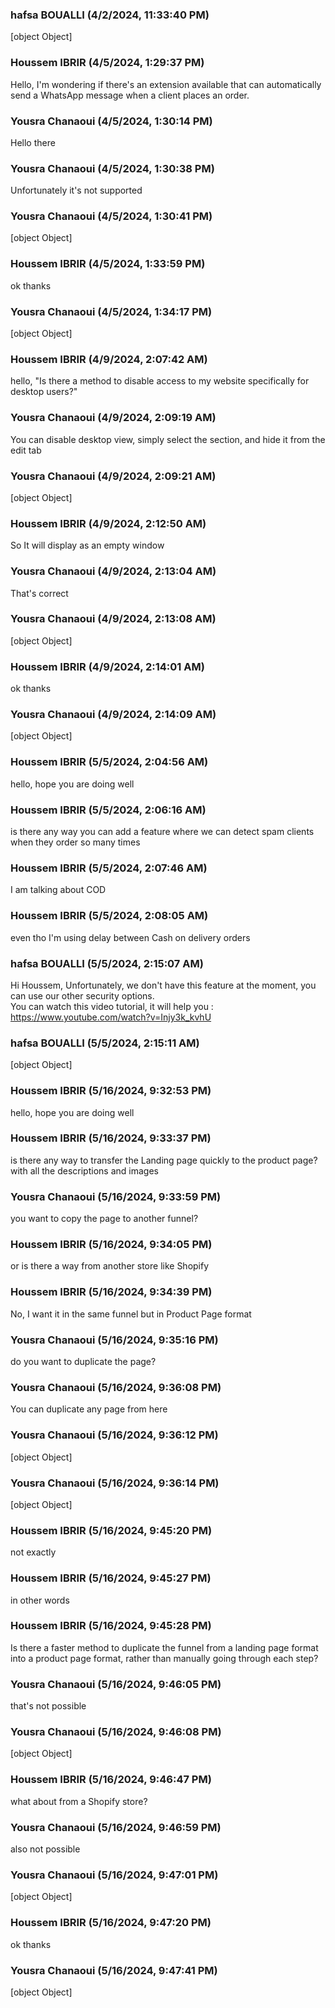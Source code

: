 ### hafsa BOUALLI (4/2/2024, 11:33:40 PM)

[object Object]

### Houssem  IBRIR (4/5/2024, 1:29:37 PM)

Hello, I'm wondering if there's an extension available that can automatically send a WhatsApp message when a client places an order.

### Yousra Chanaoui (4/5/2024, 1:30:14 PM)

Hello there

### Yousra Chanaoui (4/5/2024, 1:30:38 PM)

Unfortunately it's not supported

### Yousra Chanaoui (4/5/2024, 1:30:41 PM)

[object Object]

### Houssem  IBRIR (4/5/2024, 1:33:59 PM)

ok thanks

### Yousra Chanaoui (4/5/2024, 1:34:17 PM)

[object Object]

### Houssem  IBRIR (4/9/2024, 2:07:42 AM)

hello, "Is there a method to disable access to my website specifically for desktop users?"

### Yousra Chanaoui (4/9/2024, 2:09:19 AM)

You can disable desktop view, simply select the section, and hide it from the edit tab

### Yousra Chanaoui (4/9/2024, 2:09:21 AM)

[object Object]

### Houssem  IBRIR (4/9/2024, 2:12:50 AM)

So It will display as an empty window

### Yousra Chanaoui (4/9/2024, 2:13:04 AM)

That's correct 

### Yousra Chanaoui (4/9/2024, 2:13:08 AM)

[object Object]

### Houssem  IBRIR (4/9/2024, 2:14:01 AM)

ok thanks

### Yousra Chanaoui (4/9/2024, 2:14:09 AM)

[object Object]

### Houssem  IBRIR (5/5/2024, 2:04:56 AM)

hello, hope you are doing well

### Houssem  IBRIR (5/5/2024, 2:06:16 AM)

is there any way you can add a feature where we can detect spam clients when they order so many times

### Houssem  IBRIR (5/5/2024, 2:07:46 AM)

I am talking about COD

### Houssem  IBRIR (5/5/2024, 2:08:05 AM)

even tho I'm using delay between Cash on delivery orders

### hafsa BOUALLI (5/5/2024, 2:15:07 AM)

Hi Houssem, 
Unfortunately, we don't have this feature at the moment, you can use our other  security options.  
You can watch this video tutorial, it will help you : https://www.youtube.com/watch?v=Injy3k_kvhU

### hafsa BOUALLI (5/5/2024, 2:15:11 AM)

[object Object]

### Houssem  IBRIR (5/16/2024, 9:32:53 PM)

hello, hope you are doing well

### Houssem  IBRIR (5/16/2024, 9:33:37 PM)

is there any way to transfer the Landing page quickly to the product page? with all the descriptions and images

### Yousra Chanaoui (5/16/2024, 9:33:59 PM)

you want to copy the page to another funnel?

### Houssem  IBRIR (5/16/2024, 9:34:05 PM)

or is there a way from another store like Shopify

### Houssem  IBRIR (5/16/2024, 9:34:39 PM)

No, I want it in the same funnel but in Product Page format

### Yousra Chanaoui (5/16/2024, 9:35:16 PM)

do you want to duplicate the page?

### Yousra Chanaoui (5/16/2024, 9:36:08 PM)

You can duplicate any page from here

### Yousra Chanaoui (5/16/2024, 9:36:12 PM)

[object Object]

### Yousra Chanaoui (5/16/2024, 9:36:14 PM)

[object Object]

### Houssem  IBRIR (5/16/2024, 9:45:20 PM)

not exactly

### Houssem  IBRIR (5/16/2024, 9:45:27 PM)

in other words

### Houssem  IBRIR (5/16/2024, 9:45:28 PM)

Is there a faster method to duplicate the funnel from a landing page format into a product page format, rather than manually going through each step?

### Yousra Chanaoui (5/16/2024, 9:46:05 PM)

that's not possible

### Yousra Chanaoui (5/16/2024, 9:46:08 PM)

[object Object]

### Houssem  IBRIR (5/16/2024, 9:46:47 PM)

what about from a Shopify store?

### Yousra Chanaoui (5/16/2024, 9:46:59 PM)

also not possible

### Yousra Chanaoui (5/16/2024, 9:47:01 PM)

[object Object]

### Houssem  IBRIR (5/16/2024, 9:47:20 PM)

ok thanks

### Yousra Chanaoui (5/16/2024, 9:47:41 PM)

[object Object]
